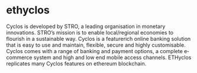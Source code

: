 # ethyclos
Cyclos is developed by STRO, a leading organisation in monetary innovations. STRO’s mission is to enable local/regional economies to flourish in a sustainable way. Cyclos is a feature­rich online banking solution that is easy to use and maintain, flexible, secure and highly customisable. Cyclos comes with a range of banking and payment options, a complete e­commerce system and high and low end mobile access channels.  ETHyclos replicates many Cyclos features on ethereum blockchain.
